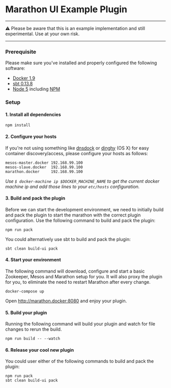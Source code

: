 # Marathon UI Example Plugin

---

⚠️ Please be aware that this is an example implementation and still experimental.
Use at your own risk.

---

### Prerequisite

Please make sure you've installed and properly configured the following software:

* [Docker 1.9](https://www.docker.com/)
* [sbt 0.13.8](http://www.scala-sbt.org/index.html)
* [Node 5](https://nodejs.org/en/blog/release/v5.0.0/) including [NPM](https://npmjs.org/)

### Setup

#### 1. Install all dependencies

	npm install

#### 2. Configure your hosts

If you're not using something like [dnsdock](https://github.com/tonistiigi/dnsdock) or [dinghy](https://github.com/codekitchen/dinghy) (OS X) for easy container discovery/access, please configure your hosts as follows:

	mesos-master.docker 192.168.99.100
	mesos-slave.docker  192.168.99.100
	marathon.docker     192.168.99.100

*Use `$ docker-machine ip $DOCKER_MACHINE_NAME` to get the current docker machine ip and add those lines to your `etc/hosts` configuration.*

#### 3. Build and pack the plugin

Before we can start the development environment, we need to initially build and pack the plugin to start the marathon with the correct plugin configuration. Use the following command to build and pack the plugin:

	npm run pack

You could alternatively use sbt to build and pack the plugin:

	sbt clean build-ui pack

#### 4. Start your environment

The following command will download, configure and start a basic Zookeeper, Mesos and Marathon setup for you. It will also proxy the plugin for you, to eliminate the need to restart Marathon after every change.

	docker-compose up

Open http://marathon.docker:8080 and enjoy your plugin.

#### 5. Build your plugin

Running the following command will build your plugin and watch for file changes to rerun the build.

	npm run build -- --watch

#### 6. Release your cool new plugin

You could user either of the following commands to build and pack the plugin:

	npm run pack
	sbt clean build-ui pack
